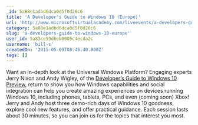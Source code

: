 ```yaml
---
_id: 5a88e1adbd6dca0d5f0d26c6
title: 'A Developer"s Guide to Windows 10 (Europe)'
url: 'http://www.microsoftvirtualacademy.com/liveevents/a-developers-guide-to-windows-10-europe'
category: 5a88e1adbd6dca0d5f0d26c6
slug: 'a-developers-guide-to-windows-10-europe'
user_id: 5a83ce59d6eb0005c4ecda2c
username: 'bill-s'
createdOn: '2015-05-09T08:46:40.000Z'
tags: []
---
```


Want an in-depth look at the Universal Windows Platform? Engaging experts Jerry Nixon and Andy Wigley, of the <a href="http://www.microsoftvirtualacademy.com/training-courses/a-developers-guide-to-windows-10-preview">Developer’s Guide to Windows 10 Preview</a>, return to show you how Windows capabilities and social integration can help you create amazing experiences on devices running Windows 10, including phones, tablets, PCs, and even (coming soon) Xbox! Jerry and Andy host three demo-rich days of Windows 10 goodness, explore cool new features, and offer practical guidance. Each session lasts about 30 minutes, so you can join us for the topics that interest you most.
